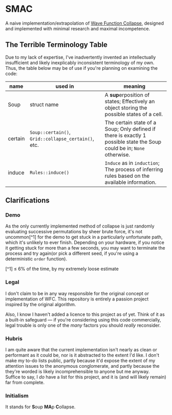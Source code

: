 # SMAC

A naive implementation/extrapolation of [Wave Function Collapse](https://github.com/mxgmn/WaveFunctionCollapse),
designed and implemented with minimal research and maximal incompetence.  

## The Terrible Terminology Table

Due to my lack of expertise, I've inadvertently invented an intellectually
insufficient and likely inexplicably inconsistent terminology of my own. 
Thus, the table below may be of use if you're planning on examining the code:

[//]: # (sorry if you're reading this in plaintext, the table doesn't seem to
          render properly if I don't keep the entries in single lines)

| name | used in | meaning |
| ---- | ------- | ------- |
| Soup | struct name | A **sup**erposition of states; Effectively an object storing the possible states of a cell. |
| certain | `Soup::certain()`, `Grid::collapse_certain()`, etc. | The certain state of a Soup; Only defined if there is exactly 1 possible state the Soup could be in; `None` otherwise.
| induce | `Rules::induce()` | `Induce` as in `induction`; The process of inferring rules based on the available information.

## Clarifications
### Demo
As the only currently implemented method of collapse is just randomly evaluating
successive permutations by sheer brute force, it's not uncommon[^1] for the demo
to get stuck in a particularly unfortunate path, which it's unlikely to ever finish.
Depending on your hardware, if you notice it getting stuck for more than a few seconds,
you may want to terminate the process and try again(or pick a different seed, if you're
using a deterministic `order` function).

[^1] &leq; 6% of the time, by my extremely loose estimate

### Legal
I don't claim to be in any way responsible for the original concept or implementation of WFC.
This repository is entirely a passion project inspired by the original algorithm.

Also, I know I haven't added a licence to this project as of yet.
Think of it as a built-in safeguard &mdash; if you're considering using this code commercially,
legal trouble is only one of the *many* factors you should *really* reconsider.

### Hubris
I am quite aware that the current implementation isn't nearly as clean or performant as it could be,
nor is it abstracted to the extent I'd like. I don't make my to-do lists public, partly because
it'd expose the extent of my attention issues to the anonymous conglomerate, and partly because
the they're worded is likely incomprehensible to anyone but me anyway.  
Suffice to say, I *do* have a list for this project, and it is (and will likely remain) far from complete.

### Initialism
It stands for **S**oup **MA**p **C**ollapse.
